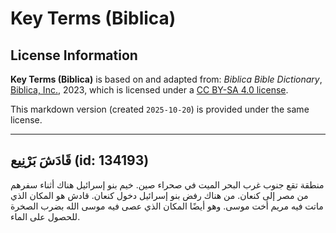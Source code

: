 # Key Terms (Biblica)

## License Information

**Key Terms (Biblica)** is based on and adapted from: _Biblica Bible Dictionary_, [Biblica, Inc.](https://www.biblica.com/), 2023, which is licensed under a [CC BY-SA 4.0 license](https://creativecommons.org/licenses/by-sa/4.0/legalcode.en).

This markdown version (created `2025-10-20`) is provided under the same license.



--------------------------------

## قَادَشَ بَرْنِيع (id: 134193)

منطقة تقع جنوب غرب البحر الميت في صحراء صين. خيم بنو إسرائيل هناك أثناء سفرهم من مصر إلى كنعان. من هناك رفض بنو إسرائيل دخول كنعان. قادش هو المكان الذي ماتت فيه مريم أخت موسى. وهو أيضًا المكان الذي عصى فيه موسى الله بضرب الصخرة للحصول على الماء.


